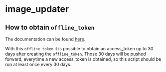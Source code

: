 # image_updater

## How to obtain `offline_token`

The documentation can be found [here](https://access.redhat.com/articles/3626371).

With this `offline_token` it is possible to obtain an access_token up to 30 days after creating the `offline_token`. Those 30 days will be pushed forward, everytime a new access_token is obtained, so this script should be run at least once every 30 days.
